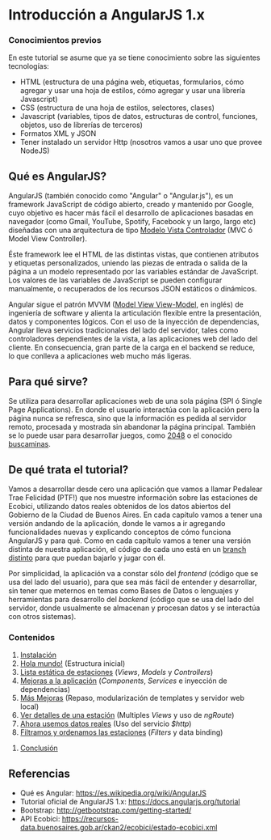 # Introducción a AngularJS 1.x


### Conocimientos previos
 En este tutorial se asume que ya se tiene conocimiento sobre las siguientes tecnologías:

- HTML (estructura de una página web, etiquetas, formularios, cómo agregar y usar una hoja de estilos, cómo agregar y usar una librería Javascript)
- CSS (estructura de una hoja de estilos, selectores, clases)
- Javascript (variables, tipos de datos, estructuras de control, funciones, objetos, uso de librerías de terceros)
- Formatos XML y JSON
- Tener instalado un servidor Http (nosotros vamos a usar uno que provee NodeJS)

## Qué es AngularJS?
 AngularJS (también conocido como "Angular" o "Angular.js"), es un framework JavaScript de código abierto, creado y mantenido por Google, cuyo objetivo es hacer más fácil el desarrollo de aplicaciones basadas en navegador (como Gmail, YouTube, Spotify, Facebook y un largo, largo etc) diseñadas con una arquitectura de tipo [Modelo Vista Controlador](https://es.wikipedia.org/wiki/Modelo%E2%80%93vista%E2%80%93controlador) (MVC ó Model View Controller).

 Éste framework lee el HTML de las distintas vistas, que contienen atributos y etiquetas personalizados, uniendo las piezas de entrada o salida de la página a un modelo representado por las variables estándar de JavaScript. Los valores de las variables de JavaScript se pueden configurar manualmente, o recuperados de los recursos JSON estáticos o dinámicos.

 Angular sigue el patrón MVVM ([Model View View-Model](https://en.wikipedia.org/wiki/Model%E2%80%93view%E2%80%93viewmodel), en inglés) de ingeniería de software y alienta la articulación flexible entre la presentación, datos y componentes lógicos. Con el uso de la inyección de dependencias, Angular lleva servicios tradicionales del lado del servidor, tales como controladores dependientes de la vista, a las aplicaciones web del lado del cliente. En consecuencia, gran parte de la carga en el backend se reduce, lo que conlleva a aplicaciones web mucho más ligeras.

## Para qué sirve?
 Se utiliza para desarrollar aplicaciones web de una sola página (SPI ó Single Page Applications). En donde el usuario interactúa con la aplicación pero la página nunca se refresca, sino que la información es pedida al servidor remoto, procesada y mostrada sin abandonar la página principal.
 También se lo puede usar para desarrollar juegos, como [2048](https://www.ng-newsletter.com/posts/building-2048-in-angularjs.html) o el conocido [buscaminas](http://www.simplygoodcode.com/2014/04/angularjs-game-programming-making-minesweeper/).

## De qué trata el tutorial?

 Vamos a desarrollar desde cero una aplicación que vamos a llamar Pedalear Trae Felicidad (PTF!) que nos muestre información sobre las estaciones de Ecobici, utilizando datos reales obtenidos de los datos abiertos del Gobierno de la Ciudad de Buenos Aires.
 En cada capítulo vamos a tener una versión andando de la aplicación, donde le vamos a ir agregando funcionalidades nuevas y explicando conceptos de cómo funciona AngularJS y para qué.
 Como en cada capítulo vamos a tener una versión distinta de nuestra aplicación, el código de cada uno está en un [branch distinto](https://github.com/germanio/intro-a-angularjs/branches) para que puedan bajarlo y jugar con él.

 <!-- Vamos a desarrollar desde cero una aplicación que nos muestre información sobre las estaciones de Ecobici con las siguientes características:

- Usar los datos abiertos del Gobierno de la Ciudad de Buenos Aires para traer información actualizada de las estaciones
- Lista de estaciones, que puede filtrarse y ordenarse
- Las tres estaciones más cercanas a una posición dada por latitud y longitud
- Mostrar las estaciones en un mapa
- Guardar las estaciones favoritas del usuario en el navegador -->

 Por simplicidad, la aplicación va a constar sólo del _frontend_ (código que se usa del lado del usuario), para que sea más fácil de entender y desarrollar, sin tener que meternos en temas como Bases de Datos o lenguajes y herramientas para desarrollo del _backend_ (código que se usa del lado del servidor, donde usualmente se almacenan y procesan datos y se interactúa con otros sistemas).

### Contenidos

1. [Instalación](./docs/instalacion.html)
1. [Hola mundo!](./docs/hola-mundo.html) (Estructura inicial)
1. [Lista estática de estaciones](./docs/lista-estatica-estaciones.html) (_Views_, _Models_ y _Controllers_)
1. [Mejoras a la aplicación](./docs/mejoras.html) (_Components_, _Services_ e inyección de dependencias)
1. [Más Mejoras](./docs/mejoras-ui.html) (Repaso, modularización de templates y servidor web local)
1. [Ver detalles de una estación](./docs/detalles-estacion.html) (Multiples _Views_ y uso de _ngRoute_)
1. [Ahora usemos datos reales](./docs/datos-reales.html) (Uso del servicio _$http_)
1. [Filtramos y ordenamos las estaciones](./docs/filtros-y-orden.html) (_Filters_ y data binding)
<!-- 1. [Las estaciones más cercanas](./docs/estaciones-cercanas.html) (filtros a medida e _Event Handlers_)
1. [Mis estaciones favoritas](./docs/estaciones-favoritas.html) (Persistencia en el navegador y librerías de terceros - 1ra parte)
1. [Más visual, mostremos las estaciones en un mapa](./docs/mapa.html) (librerías de terceros - 3ra parte e introducción a directivas) -->
1. [Conclusión](./docs/conclusion.html)


## Referencias

- Qué es Angular: https://es.wikipedia.org/wiki/AngularJS
- Tutorial oficial de AngularJS 1.x: https://docs.angularjs.org/tutorial
- Bootstrap: http://getbootstrap.com/getting-started/
- API Ecobici: https://recursos-data.buenosaires.gob.ar/ckan2/ecobici/estado-ecobici.xml
<!-- - ngStorage: https://github.com/gsklee/ngStorage
- Leaflet: http://tombatossals.github.io/angular-leaflet-directive/#!/examples/marker -->
